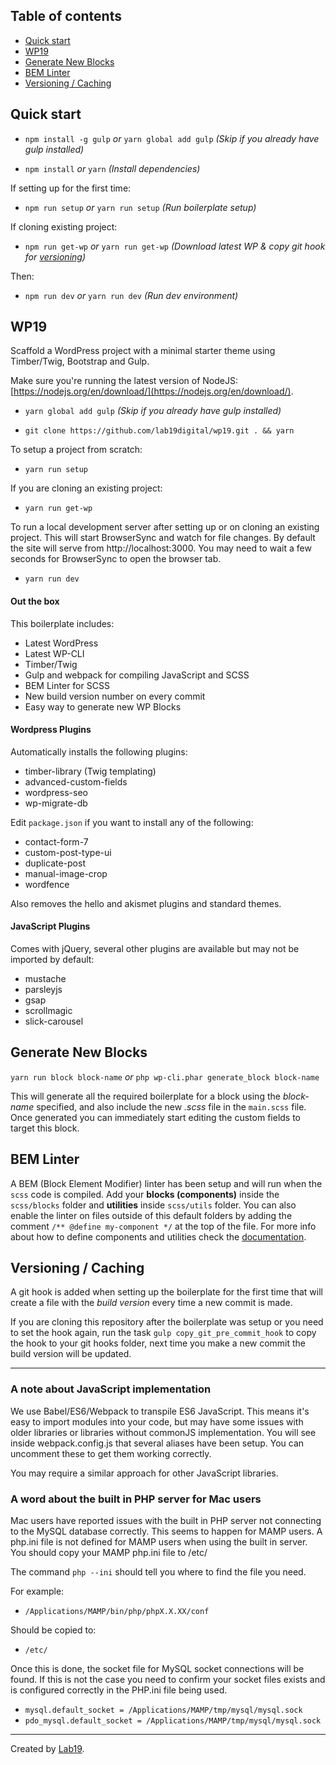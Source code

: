 ## Table of contents

- [Quick start](#quick-start)
- [WP19](#wp19)
- [Generate New Blocks](#generate-new-blocks)
- [BEM Linter](#bem-linter)
- [Versioning / Caching](#versioning--caching)

## Quick start

- `npm install -g gulp` _or_ `yarn global add gulp` _(Skip if you already have gulp installed)_

- `npm install` _or_ `yarn` _(Install dependencies)_

If setting up for the first time:

- `npm run setup` _or_ `yarn run setup` _(Run boilerplate setup)_

If cloning existing project:

- `npm run get-wp` _or_ `yarn run get-wp` _(Download latest WP & copy git hook for [versioning](#versioning--caching))_

Then:

- `npm run dev` _or_ `yarn run dev` _(Run dev environment)_

## WP19

Scaffold a WordPress project with a minimal starter theme using Timber/Twig, Bootstrap and Gulp.

Make sure you're running the latest version of NodeJS: [https://nodejs.org/en/download/](https://nodejs.org/en/download/).

- `yarn global add gulp` _(Skip if you already have gulp installed)_

- `git clone https://github.com/lab19digital/wp19.git . && yarn`

To setup a project from scratch:

- `yarn run setup`

If you are cloning an existing project:

- `yarn run get-wp`

To run a local development server after setting up or on cloning an existing project. This will start BrowserSync and watch for file changes. By default the site will serve from http://localhost:3000. You may need to wait a few seconds for BrowserSync to open the browser tab.

- `yarn run dev`

#### Out the box

This boilerplate includes:

- Latest WordPress
- Latest WP-CLI
- Timber/Twig
- Gulp and webpack for compiling JavaScript and SCSS
- BEM Linter for SCSS
- New build version number on every commit
- Easy way to generate new WP Blocks

#### Wordpress Plugins

Automatically installs the following plugins:

- timber-library (Twig templating)
- advanced-custom-fields
- wordpress-seo
- wp-migrate-db

Edit `package.json` if you want to install any of the following:

- contact-form-7
- custom-post-type-ui
- duplicate-post
- manual-image-crop
- wordfence

Also removes the hello and akismet plugins and standard themes.

#### JavaScript Plugins

Comes with jQuery, several other plugins are available but may not be imported by default:

- mustache
- parsleyjs
- gsap
- scrollmagic
- slick-carousel

## Generate New Blocks

`yarn run block block-name` _or_ `php wp-cli.phar generate_block block-name`

This will generate all the required boilerplate for a block using the _block-name_ specified, and also include the new _.scss_ file in the `main.scss` file. Once generated you can immediately start editing the custom fields to target this block.

## BEM Linter

A BEM (Block Element Modifier) linter has been setup and will run when the `scss` code is compiled. Add your **blocks (components)** inside the `scss/blocks` folder and **utilities** inside `scss/utils` folder. You can also enable the linter on files outside of this default folders by adding the comment `/** @define my-component */` at the top of the file. For more info about how to define components and utilities check the [documentation](https://github.com/postcss/postcss-bem-linter#define-componentsutilities-with-a-comment).

## Versioning / Caching

A git hook is added when setting up the boilerplate for the first time that will create a file with the _build version_ every time a new commit is made.

If you are cloning this repository after the boilerplate was setup or you need to set the hook again, run the task `gulp copy_git_pre_commit_hook` to copy the hook to your git hooks folder, next time you make a new commit the build version will be updated.

---

### A note about JavaScript implementation

We use Babel/ES6/Webpack to transpile ES6 JavaScript. This means it's easy to import modules into your code, but may have some issues with older libraries or libraries without commonJS implementation. You will see inside webpack.config.js that several aliases have been setup. You can uncomment these to get them working correctly.

You may require a similar approach for other JavaScript libraries.

### A word about the built in PHP server for Mac users

Mac users have reported issues with the built in PHP server not connecting to the MySQL database correctly. This seems to happen for MAMP users. A php.ini file is not defined for MAMP users when using the built in server. You should copy your MAMP php.ini file to /etc/

The command `php --ini` should tell you where to find the file you need.

For example:

- `/Applications/MAMP/bin/php/phpX.X.XX/conf`

Should be copied to:

- `/etc/`

Once this is done, the socket file for MySQL socket connections will be found. If this is not the case you need to confirm your socket files exists and is configured correctly in the PHP.ini file being used.

- `mysql.default_socket = /Applications/MAMP/tmp/mysql/mysql.sock`
- `pdo_mysql.default_socket = /Applications/MAMP/tmp/mysql/mysql.sock`

---

Created by [Lab19](https://lab19.dev/).
